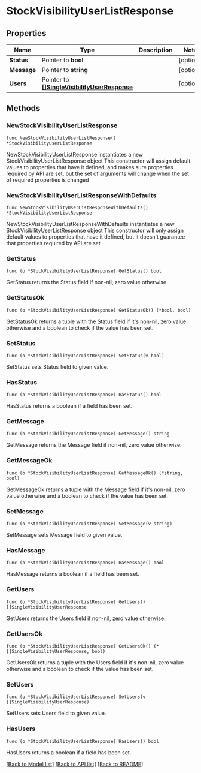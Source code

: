 # StockVisibilityUserListResponse

## Properties

Name | Type | Description | Notes
------------ | ------------- | ------------- | -------------
**Status** | Pointer to **bool** |  | [optional] 
**Message** | Pointer to **string** |  | [optional] 
**Users** | Pointer to [**[]SingleVisibilityUserResponse**](SingleVisibilityUserResponse.md) |  | [optional] 

## Methods

### NewStockVisibilityUserListResponse

`func NewStockVisibilityUserListResponse() *StockVisibilityUserListResponse`

NewStockVisibilityUserListResponse instantiates a new StockVisibilityUserListResponse object
This constructor will assign default values to properties that have it defined,
and makes sure properties required by API are set, but the set of arguments
will change when the set of required properties is changed

### NewStockVisibilityUserListResponseWithDefaults

`func NewStockVisibilityUserListResponseWithDefaults() *StockVisibilityUserListResponse`

NewStockVisibilityUserListResponseWithDefaults instantiates a new StockVisibilityUserListResponse object
This constructor will only assign default values to properties that have it defined,
but it doesn't guarantee that properties required by API are set

### GetStatus

`func (o *StockVisibilityUserListResponse) GetStatus() bool`

GetStatus returns the Status field if non-nil, zero value otherwise.

### GetStatusOk

`func (o *StockVisibilityUserListResponse) GetStatusOk() (*bool, bool)`

GetStatusOk returns a tuple with the Status field if it's non-nil, zero value otherwise
and a boolean to check if the value has been set.

### SetStatus

`func (o *StockVisibilityUserListResponse) SetStatus(v bool)`

SetStatus sets Status field to given value.

### HasStatus

`func (o *StockVisibilityUserListResponse) HasStatus() bool`

HasStatus returns a boolean if a field has been set.

### GetMessage

`func (o *StockVisibilityUserListResponse) GetMessage() string`

GetMessage returns the Message field if non-nil, zero value otherwise.

### GetMessageOk

`func (o *StockVisibilityUserListResponse) GetMessageOk() (*string, bool)`

GetMessageOk returns a tuple with the Message field if it's non-nil, zero value otherwise
and a boolean to check if the value has been set.

### SetMessage

`func (o *StockVisibilityUserListResponse) SetMessage(v string)`

SetMessage sets Message field to given value.

### HasMessage

`func (o *StockVisibilityUserListResponse) HasMessage() bool`

HasMessage returns a boolean if a field has been set.

### GetUsers

`func (o *StockVisibilityUserListResponse) GetUsers() []SingleVisibilityUserResponse`

GetUsers returns the Users field if non-nil, zero value otherwise.

### GetUsersOk

`func (o *StockVisibilityUserListResponse) GetUsersOk() (*[]SingleVisibilityUserResponse, bool)`

GetUsersOk returns a tuple with the Users field if it's non-nil, zero value otherwise
and a boolean to check if the value has been set.

### SetUsers

`func (o *StockVisibilityUserListResponse) SetUsers(v []SingleVisibilityUserResponse)`

SetUsers sets Users field to given value.

### HasUsers

`func (o *StockVisibilityUserListResponse) HasUsers() bool`

HasUsers returns a boolean if a field has been set.


[[Back to Model list]](../README.md#documentation-for-models) [[Back to API list]](../README.md#documentation-for-api-endpoints) [[Back to README]](../README.md)


